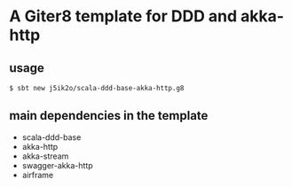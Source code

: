 # A Giter8 template for DDD and akka-http

## usage

```sh
$ sbt new j5ik2o/scala-ddd-base-akka-http.g8
```

## main dependencies in the template

- scala-ddd-base
- akka-http
- akka-stream
- swagger-akka-http
- airframe

